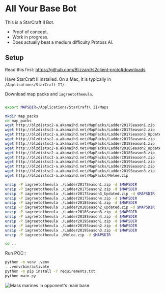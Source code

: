 # All Your Base Bot

This is a StarCraft II Bot.

* Proof of concept.
* Work in progress.
* Does actually beat a medium difficulty Protoss AI.

## Setup

Read this first: https://github.com/Blizzard/s2client-proto#downloads

Have StarCraft II installed. On a Mac, it is typically in `/Applications/StarCraft II/`.

Download map packs and `iagreetotheeula`.

``` bash

export MAPSDIR=/Applications/StarCraft\ II/Maps

mkdir map_packs
cd map_packs
wget http://blzdistsc2-a.akamaihd.net/MapPacks/Ladder2017Season1.zip
wget http://blzdistsc2-a.akamaihd.net/MapPacks/Ladder2017Season2.zip
wget http://blzdistsc2-a.akamaihd.net/MapPacks/Ladder2017Season3_Updated.zip
wget http://blzdistsc2-a.akamaihd.net/MapPacks/Ladder2017Season4.zip
wget http://blzdistsc2-a.akamaihd.net/MapPacks/Ladder2018Season1.zip
wget http://blzdistsc2-a.akamaihd.net/MapPacks/Ladder2018Season2_updated.zip
wget http://blzdistsc2-a.akamaihd.net/MapPacks/Ladder2018Season3.zip
wget http://blzdistsc2-a.akamaihd.net/MapPacks/Ladder2018Season4.zip
wget http://blzdistsc2-a.akamaihd.net/MapPacks/Ladder2019Season1.zip
wget http://blzdistsc2-a.akamaihd.net/MapPacks/Ladder2019Season2.zip
wget http://blzdistsc2-a.akamaihd.net/MapPacks/Ladder2019Season3.zip
wget http://blzdistsc2-a.akamaihd.net/MapPacks/Melee.zip

unzip -P iagreetotheeula ./Ladder2017Season1.zip -d $MAPSDIR
unzip -P iagreetotheeula ./Ladder2017Season2.zip -d $MAPSDIR
unzip -P iagreetotheeula ./Ladder2017Season3_Updated.zip -d $MAPSDIR
unzip -P iagreetotheeula ./Ladder2017Season4.zip -d $MAPSDIR
unzip -P iagreetotheeula ./Ladder2018Season1.zip -d $MAPSDIR
unzip -P iagreetotheeula ./Ladder2018Season2_updated.zip -d $MAPSDIR
unzip -P iagreetotheeula ./Ladder2018Season3.zip -d $MAPSDIR
unzip -P iagreetotheeula ./Ladder2018Season4.zip -d $MAPSDIR
unzip -P iagreetotheeula ./Ladder2019Season1.zip -d $MAPSDIR
unzip -P iagreetotheeula ./Ladder2019Season2.zip -d $MAPSDIR
unzip -P iagreetotheeula ./Ladder2019Season3.zip -d $MAPSDIR
unzip -P iagreetotheeula ./Melee.zip -d $MAPSDIR

cd ..
```

Run POC::

``` bash
python -m venv .venv
. .venv/bin/activate
python -m pip install -r requirements.txt
python main.py
```

![Mass marines in opponent's main base](/assets/screenshots/knock-knock-whos-there-mass-unupgraded-marines.png)

